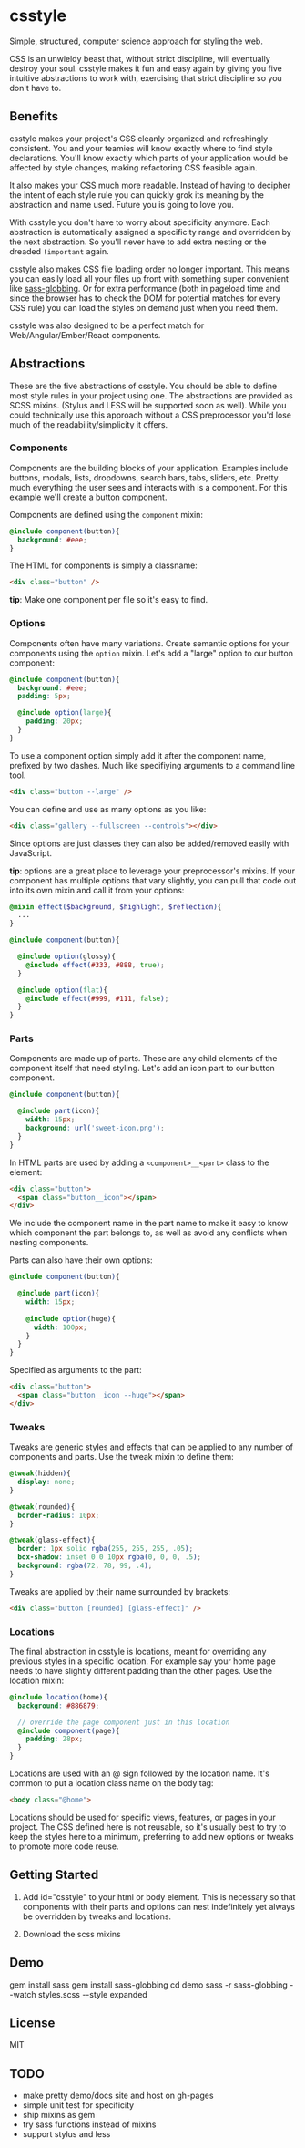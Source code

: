 # csstyle
Simple, structured, computer science approach for styling the web.

CSS is an unwieldy beast that, without strict discipline, will eventually destroy your soul.
csstyle makes it fun and easy again by giving you five intuitive abstractions to work with, exercising that strict
discipline so you don't have to.

## Benefits
csstyle makes your project's CSS cleanly organized and refreshingly consistent. 
You and your teamies will know exactly where to find style declarations.
You'll know exactly which parts of your application would be affected by style changes, 
making refactoring CSS feasible again.

It also makes your CSS much more readable. Instead of having to decipher the intent of each style rule 
you can quickly grok its meaning by the abstraction and name used. Future you is going to love you.

With csstyle you don't have to worry about specificity anymore.
Each abstraction is automatically assigned a specificity range and overridden by the next abstraction. 
So you'll never have to add extra nesting or the dreaded `!important` again.

csstyle also makes CSS file loading order no longer important. This means you can easily load all your files
up front with something super convenient like [sass-globbing](https://github.com/chriseppstein/sass-globbing). 
Or for extra performance (both in pageload time and since the browser has to check the DOM for potential matches for every CSS rule) 
you can load the styles on demand just when you need them.

csstyle was also designed to be a perfect match for Web/Angular/Ember/React components.

## Abstractions
These are the five abstractions of csstyle. You should be able to define most style rules in your project using one.
The abstractions are provided as SCSS mixins. (Stylus and LESS will be supported soon as well). While you could
technically use this approach without a CSS preprocessor you'd lose much of the readability/simplicity it offers.

### Components
Components are the building blocks of your application. 
Examples include buttons, modals, lists, dropdowns, search bars, tabs, sliders, etc.
Pretty much everything the user sees and interacts with is a component. 
For this example we'll create a button component.

Components are defined using the `component` mixin:

```scss
@include component(button){
  background: #eee;
}
```

The HTML for components is simply a classname:

```html
<div class="button" />
```
**tip**: Make one component per file so it's easy to find.

### Options
Components often have many variations. Create semantic options for your components
using the `option` mixin. Let's add a "large" option to our button component:

```scss
@include component(button){
  background: #eee;
  padding: 5px;

  @include option(large){
    padding: 20px;
  }
}
```

To use a component option simply add it after the component name, prefixed by two dashes.
Much like specifiying arguments to a command line tool.

```html
<div class="button --large" />
```

You can define and use as many options as you like:

```html
<div class="gallery --fullscreen --controls"></div>
```

Since options are just classes they can also be added/removed easily with JavaScript.

**tip**: options are a great place to leverage your preprocessor's mixins. If your component has multiple options that vary 
slightly, you can pull that code out into its own mixin and call it from your options:


```scss
@mixin effect($background, $highlight, $reflection){
  ... 
}

@include component(button){

  @include option(glossy){
    @include effect(#333, #888, true);
  }

  @include option(flat){
    @include effect(#999, #111, false);
  }
}
``` 

### Parts
Components are made up of parts. These are any child elements of the component itself that need styling.
Let's add an icon part to our button component.

```scss
@include component(button){

  @include part(icon){
    width: 15px;
    background: url('sweet-icon.png');
  }
}
```

In HTML parts are used by adding a `<component>__<part>` class to the element:

```html
<div class="button">
  <span class="button__icon"></span>
</div>
```
We include the component name in the part name to make it easy to know which 
component the part belongs to, as well as avoid any conflicts when nesting components.

Parts can also have their own options:

```scss
@include component(button){

  @include part(icon){
    width: 15px;
    
    @include option(huge){
      width: 100px;
    }
  }
}
```
Specified as arguments to the part:

```html
<div class="button">
  <span class="button__icon --huge"></span>
</div>
```

### Tweaks
Tweaks are generic styles and effects that can be applied to 
any number of components and parts. Use the tweak mixin to define them:

```scss
@tweak(hidden){
  display: none;
}

@tweak(rounded){
  border-radius: 10px;
}

@tweak(glass-effect){
  border: 1px solid rgba(255, 255, 255, .05);
  box-shadow: inset 0 0 10px rgba(0, 0, 0, .5);
  background: rgba(72, 78, 99, .4);
}
```

Tweaks are applied by their name surrounded by brackets:

```HTML
<div class="button [rounded] [glass-effect]" />
```

### Locations
The final abstraction in csstyle is locations, meant for overriding any previous
styles in a specific location. For example say your
home page needs to have slightly different padding than the other pages. Use the 
location mixin:

```scss
@include location(home){
  background: #886879;

  // override the page component just in this location 
  @include component(page){
    padding: 28px;
  }
}
```

Locations are used with an @ sign followed by the location name. It's common to put 
a location class name on the body tag:

```html
<body class="@home">
```
Locations should be used for specific views, features, or pages in your project. 
The CSS defined here is not reusable, so it's usually best to try to keep the styles
here to a minimum, preferring to add new options or
tweaks to promote more code reuse.

## Getting Started
1. Add id="csstyle" to your html or body element. This is necessary so that components with their
parts and options can nest indefinitely yet always be overridden by tweaks and locations.

2. Download the scss mixins

## Demo
gem install sass
gem install sass-globbing
cd demo
sass -r sass-globbing --watch styles.scss --style expanded

## License
MIT

## TODO
- make pretty demo/docs site and host on gh-pages
- simple unit test for specificity
- ship mixins as gem
- try sass functions instead of mixins
- support stylus and less
